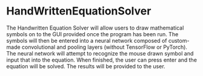 # HandWrittenEquationSolver
The Handwritten Equation Solver will allow users to draw mathematical symbols on to the GUI provided once the program has been run. The symbols will then be entered into a neural network composed of custom-made convolutional and pooling layers (without TensorFlow or PyTorch). The neural network will attempt to recognize the mouse drawn symbol and input that into the equation. When finished, the user can press enter and the equation will be solved. The results will be provided to the user.

